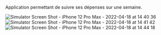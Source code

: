 Application permettant de suivre ses dépenses sur une semaine.

![Simulator Screen Shot - iPhone 12 Pro Max - 2022-04-18 at 14 40 36](https://user-images.githubusercontent.com/55841275/163810415-f6053880-5271-40d3-b95c-0bef5a935806.png)
![Simulator Screen Shot - iPhone 12 Pro Max - 2022-04-18 at 14 41 42](https://user-images.githubusercontent.com/55841275/163810428-bd2c55d1-67e4-495b-a8e8-f63cf8833c48.png)
![Simulator Screen Shot - iPhone 12 Pro Max - 2022-04-18 at 14 44 18](https://user-images.githubusercontent.com/55841275/163810436-7da6baaf-e647-4b8d-819d-5c5e085496d1.png)
